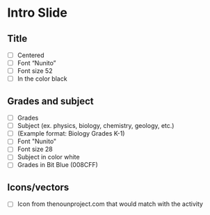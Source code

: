 # Intro Slide

## Title
  - [ ] Centered 
  - [ ] Font “Nunito” 
  - [ ] Font size 52 
  - [ ] In the color black  
  
## Grades and subject 
  - [ ] Grades
  - [ ] Subject (ex. physics, biology, chemistry, geology, etc.)
  - [ ] (Example format: Biology Grades K-1)
  - [ ] Font "Nunito"
  - [ ] Font size 28
  - [ ] Subject in color white
  - [ ] Grades in Bit Blue (008CFF)  
  
## Icons/vectors
  - [ ] Icon from thenounproject.com that would match with the activity
